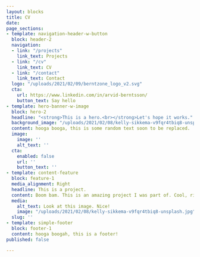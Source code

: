 ```yaml
---
layout: blocks
title: CV
date: 
page_sections:
- template: navigation-header-w-button
  block: header-2
  navigation:
  - link: "/projects"
    link_text: Projects
  - link: "/cv"
    link_text: CV
  - link: "/contact"
    link_text: Contact
  logo: "/uploads/2021/02/09/berntzone_logo_v2.svg"
  cta:
    url: https://www.linkedin.com/in/arvid-berntsson/
    button_text: Say hello
- template: hero-banner-w-image
  block: hero-2
  headline: "<strong>This is a hero.<br></strong>Let's hope it works."
  background_image: "/uploads/2021/02/08/kelly-sikkema-v9fqr4tbiq8-unsplash.jpg"
  content: hooga booga, this is some random text soon to be replaced.
  image:
    image: ''
    alt_text: ''
  cta:
    enabled: false
    url: ''
    button_text: ''
- template: content-feature
  block: feature-1
  media_alignment: Right
  headline: This is a project.
  content: Boom bam. This is an amazing project I was part of. Cool, right?
  media:
    alt_text: Look at this image. Nice!
    image: "/uploads/2021/02/08/kelly-sikkema-v9fqr4tbiq8-unsplash.jpg"
  slug: ''
- template: simple-footer
  block: footer-1
  content: hooga boogah, this is a footer!
published: false

---
```

